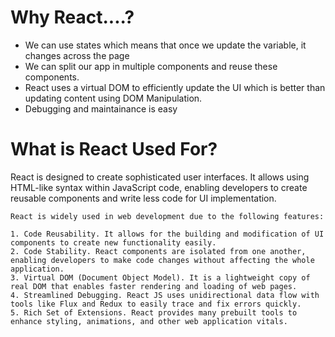 # Why React....?
- We can use states which means that once we update the variable, it changes across the page 
- We can split our app in multiple components and reuse these components.
- React uses a virtual DOM to efficiently update the UI which is better than updating content using DOM Manipulation.
- Debugging and maintainance is easy

# What is React Used For?

React is designed to create sophisticated user interfaces. It allows using HTML-like syntax within JavaScript code, enabling developers to create reusable components and write less code for UI implementation.

```
React is widely used in web development due to the following features:

1. Code Reusability. It allows for the building and modification of UI components to create new functionality easily.
2. Code Stability. React components are isolated from one another, enabling developers to make code changes without affecting the whole application.
3. Virtual DOM (Document Object Model). It is a lightweight copy of real DOM that enables faster rendering and loading of web pages.
4. Streamlined Debugging. React JS uses unidirectional data flow with tools like Flux and Redux to easily trace and fix errors quickly.
5. Rich Set of Extensions. React provides many prebuilt tools to enhance styling, animations, and other web application vitals.
```